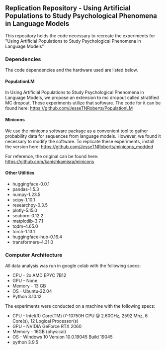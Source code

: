 ## Replication Repository - Using Artificial Populations to Study Psychological Phenomena in Language Models

This repository holds the code necessary to recreate the experiments for "Using Artificial Populations to Study Psychological Phenomena in Language Models"

### Dependencies

The code dependencies and the hardware used are listed below.

#### PopulationLM

In Using Artificial Populations to Study Psychological Phenomena in Language Models, we propose an extension to mc dropout called stratified MC dropout. These experiments utilize that software. The code for it can be found here: https://github.com/JesseTNRoberts/PopulationLM

#### Minicons

We use the minicons software package as a convenient tool to gather probability data for sequences from language models. However, we found it necessary to modify the software. To replicate these experiments, install the version here: https://github.com/JesseTNRoberts/minicons_modded

For reference, the original can be found here: https://github.com/kanishkamisra/minicons

#### Other Utilities

- huggingface-0.0.1
- pandas-1.5.3
- numpy-1.23.5
- scipy-1.10.1
- researchpy-0.3.5
- plotly-5.15.0
- seaborn-0.12.2
- matplotlib-3.7.1
- tqdm-4.65.0
- torch-1.13.1
- huggingface-hub-0.16.4
- transformers-4.31.0

### Computer Architecture

All data analysis was run in google colab with the following specs:
- CPU - 2x AMD EPYC 7B12
- GPU - None
- Memory - 13 GB
- OS - Ubuntu-22.04
- Python 3.10.12


The experiments were conducted on a machine with the following specs:
- CPU - Intel(R) Core(TM) i7-10750H CPU @ 2.60GHz, 2592 Mhz, 6 Core(s), 12 Logical Processor(s)
- GPU - NVIDIA GeForce RTX 2060
- Memory - 16GB (physical)
- OS - Windows 10 Version 10.0.19045 Build 19045
- python 3.9.5


